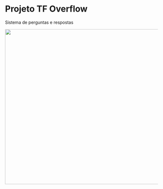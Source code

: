 # Projeto TF Overflow
Sistema de perguntas e respostas

<image width="512px" src="https://github.com/trilhafront/projeto-tfoverflow/blob/master/previa.gif">
